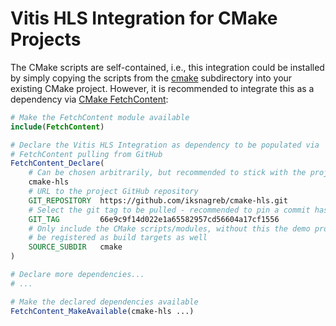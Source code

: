 # Vitis HLS Integration for CMake Projects
The CMake scripts are self-contained, i.e., this integration could be installed
by simply copying the scripts from the [cmake](cmake) subdirectory into your
existing CMake project. However, it is recommended to integrate this as a
dependency via [CMake FetchContent](https://cmake.org/cmake/help/latest/module/FetchContent.html):
```cmake
# Make the FetchContent module available
include(FetchContent)

# Declare the Vitis HLS Integration as dependency to be populated via
# FetchContent pulling from GitHub
FetchContent_Declare(
    # Can be chosen arbitrarily, but recommended to stick with the project name
    cmake-hls
    # URL to the project GitHub repository
    GIT_REPOSITORY  https://github.com/iksnagreb/cmake-hls.git
    # Select the git tag to be pulled - recommended to pin a commit hash
    GIT_TAG         66e9c9f14d022e1a65582957cd56604a17cf1556
    # Only include the CMake scripts/modules, without this the demo project will
    # be registered as build targets as well
    SOURCE_SUBDIR   cmake
)

# Declare more dependencies...
# ...

# Make the declared dependencies available
FetchContent_MakeAvailable(cmake-hls ...)
```
